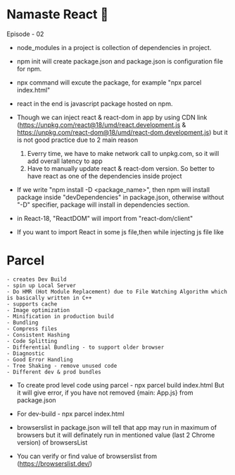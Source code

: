 # Namaste React 🚀

Episode - 02

* node_modules in a project is collection of dependencies in project.
* npm init will create package.json and package.json is configuration file for npm.
* npx command will excute the package, for example "npx parcel index.html"
* react in the end is javascript package hosted on npm.
* Though we can inject react & react-dom in app by using CDN link (https://unpkg.com/react@18/umd/react.development.js & https://unpkg.com/react-dom@18/umd/react-dom.development.js) but it is not good 
practice due to 2 main reason
    1. Everry time, we have to make network call to unpkg.com, so it will add overall latency to app
    2. Have to manually update react & react-dom version.
        So better to have react as one of the dependencies inside project 

* If we write "npm install -D <package_name>", then npm will install package inside "devDependencies" in package.json, otherwise without "-D" specifier, package will install in dependencies section.
* in React-18, "ReactDOM" will import from "react-dom/client"
* If you want to import React in some js file,then while injecting js file like <script type="module" src="App.j"></script>

# Parcel
    - creates Dev Build
    - spin up Local Server
    - Do HMR (Hot Module Replacement) due to File Watching Algorithm which is basically written in C++
    - supports cache
    - Image optimization
    - Minification in production build
    - Bundling
    - Compress files
    - Consistent Hashing
    - Code Splitting
    - Differential Bundling - to support older browser
    - Diagnostic
    - Good Error Handling
    - Tree Shaking - remove unused code
    - Different dev & prod bundles

* To create prod level code using parcel - npx parcel build index.html
  But it will give error, if you have not removed {main: App.js} from package.json

* For dev-build - npx parcel index.html
* browserslist in package.json will tell that app may run in maximum of browsers but it will definately run in mentioned value (last 2 Chrome version) of browsersList 

* You can verify or find value of browserslist from (https://browserslist.dev/)